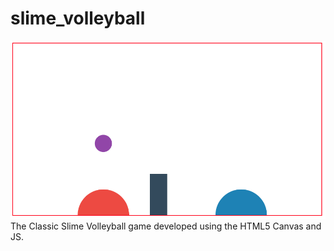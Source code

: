 # slime_volleyball
![Alt text](/images/sample_pic.png?raw=true)
The Classic Slime Volleyball game developed using the HTML5 Canvas and JS. 
